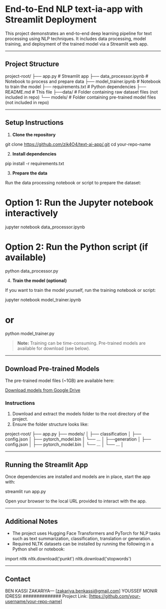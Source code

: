 # End-to-End NLP text-ia-app with Streamlit Deployment

This project demonstrates an end-to-end deep learning pipeline for text processing using NLP techniques. It includes data processing, model training, and deployment of the trained model via a Streamlit web app.

---

## Project Structure


project-root/
├── app.py                   # Streamlit app
├── data_processor.ipynb     # Notebook to process and prepare data
├── model_trainer.ipynb      # Notebook to train the model
├── requirements.txt         # Python dependencies
├── README.md                # This file
├──data/                     # Folder containing raw dataset files (not included in repo)
└── models/                  # Folder containing pre-trained model files (not included in repo)


---

## Setup Instructions

1. **Clone the repository**


git clone https://github.com/zik4O4/text-ai-app/.git
cd your-repo-name


2. **Install dependencies**


pip install -r requirements.txt


3. **Prepare the data**

Run the data processing notebook or script to prepare the dataset:


# Option 1: Run the Jupyter notebook interactively
jupyter notebook data_processor.ipynb

# Option 2: Run the Python script (if available)
python data_processor.py


4. **Train the model (optional)**

If you want to train the model yourself, run the training notebook or script:


jupyter notebook model_trainer.ipynb
# or
python model_trainer.py


> **Note:** Training can be time-consuming. Pre-trained models are available for download (see below).

---

## Download Pre-trained Models

The pre-trained model files (~1GB) are available here:

[Download models from Google Drive](https://drive.google.com/your-shared-link)

### Instructions

1. Download and extract the models folder to the root directory of the project.
2. Ensure the folder structure looks like:


project-root/
├── app.py
├── models/
│   ├── classification
│       ├── config.json
│       ├── pytorch_model.bin
│       └── ...
│  ├──generation
│     ├── config.json
│     ├── pytorch_model.bin
│     └── ...
│  └── ... 
│   


---

## Running the Streamlit App

Once dependencies are installed and models are in place, start the app with:


streamlit run app.py


Open your browser to the local URL provided to interact with the app.

---

## Additional Notes

* The project uses Hugging Face Transformers and PyTorch for NLP tasks such as text summarization, classification, translation or generation.
* Required NLTK datasets can be installed by running the following in a Python shell or notebook:


import nltk
nltk.download('punkt')
nltk.download('stopwords')



---

## Contact

BEN KASSI ZAKARIYA— [zakariya.benkassi@gmail.com]
YOUSSEF MONIR IDRESSI ##############
Project Link: [https://github.com/your-username/your-repo-name]


